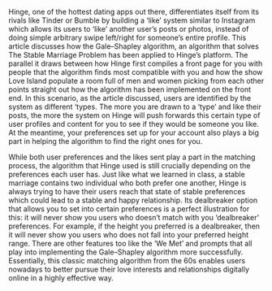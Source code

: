 Hinge, one of the hottest dating apps out there, differentiates itself from its rivals like Tinder or Bumble by building a ‘like’ system similar to Instagram which allows its users to ‘like’ another user’s posts or photos, instead of doing simple arbitrary swipe left/right for someone’s entire profile. This article discusses how the Gale–Shapley algorithm, an algorithm that solves The Stable Marriage Problem has been applied to Hinge’s platform. The parallel it draws between how Hinge first compiles a front page for you with people that the algorithm finds most compatible with you and how the show Love Island populate a room full of men and women picking from each other points straight out how the algorithm has been implemented on the front end. In this scenario, as the article discussed, users are identified by the system as different ‘types. The more you are drawn to a ‘type’ and like their posts, the more the system on Hinge will push forwards this certain type of user profiles and content for you to see if they would be someone you like. At the meantime, your preferences set up for your account also plays a big part in helping the algorithm to find the right ones for you.

 

While both user preferences and the likes sent play a part in the matching process, the algorithm that Hinge used is still crucially depending on the preferences each user has. Just like what we learned in class, a stable marriage contains two individual who both prefer one another, Hinge is always trying to have their users reach that state of stable preferences which could lead to a stable and happy relationship. Its dealbreaker option that allows you to set into certain preferences is a perfect illustration for this: it will never show you users who doesn’t match with you ‘dealbreaker’ preferences. For example, if the height you preferred is a dealbreaker, then it will never show you users who does not fall into your preferred height range. There are other features too like the ‘We Met’ and prompts that all play into implementing the Gale–Shapley algorithm more successfully. Essentially, this classic matching algorithm from the 60s enables users nowadays to better pursue their love interests and relationships digitally online in a highly effective way.
